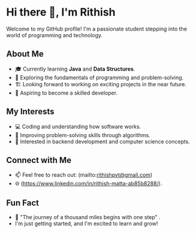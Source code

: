 # Hi there 👋, I'm Rithish 

Welcome to my GitHub profile! I'm a passionate student stepping into the world of programming and technology.  

## About Me  
- 🎓 Currently learning **Java** and **Data Structures**.  
- 🌱 Exploring the fundamentals of programming and problem-solving.  
- 🏗️ Looking forward to working on exciting projects in the near future.  
- 🚀 Aspiring to become a skilled developer.  

## My Interests  
- 💻 Coding and understanding how software works.  
- 🧠 Improving problem-solving skills through algorithms.  
- 🌟 Interested in backend development and computer science concepts.  

## Connect with Me  
- 📫 Feel free to reach out: (mailto:rithishpvt@gmail.com)  
- 🌐 (https://www.linkedin.com/in/rithish-matta-ab85b8288/).

## Fun Fact  
- 🌟 "The journey of a thousand miles begins with one step" .
- I'm just getting started, and I'm excited to learn and grow!



<!---
mr-rithish/mr-rithish is a ✨ special ✨ repository because its `README.md` (this file) appears on your GitHub profile.
You can click the Preview link to take a look at your changes.
--->
